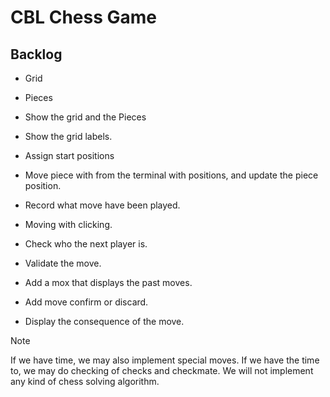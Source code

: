 # CBL Chess Game

## Backlog

  - Grid
  - Pieces
  - Show the grid and the Pieces
  - Show the grid labels.
  - Assign start positions
  - Move piece with from the terminal with positions, and update the piece position.
  - Record what move have been played.
  - Moving with clicking.
  - Check who the next player is.
  - Validate the move.
  
  - Add a mox that displays the past moves.
  - Add move confirm or discard.
  - Display the consequence of the move.
  
> [!NOTE]
> If we have time, we may also implement special moves.
> If we have the time to, we may do checking of checks and checkmate.
> We will not implement any kind of chess solving algorithm.



